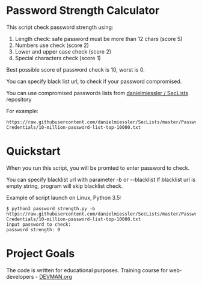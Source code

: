 # Password Strength Calculator

This script check password strength using:
1. Length check: safe password must be more than 12 chars (score 5)
2. Numbers use check (score 2)
3. Lower and upper case check (score 2)
4. Special characters check (score 1)

Best possible score of password check is 10, worst is 0. 

You can specify black list url, to check if your password compromised. 

You can use compromised passwords lists from [danielmiessler / SecLists](https://github.com/danielmiessler/SecLists/tree/master/Passwords) repository

For example:
```
https://raw.githubusercontent.com/danielmiessler/SecLists/master/Passwords/Common-Credentials/10-million-password-list-top-10000.txt
```

# Quickstart

When you run this script, you will be promted to enter password to check. 

You can specify blacklist url with parameter -b or --blacklist
If blacklist url is empty string, program will skip blacklist check.

Example of script launch on Linux, Python 3.5:

```
$ python3 password_strength.py -b https://raw.githubusercontent.com/danielmiessler/SecLists/master/Passwords/Common-Credentials/10-million-password-list-top-10000.txt
input password to check:
password strength: 0

```

# Project Goals

The code is written for educational purposes. Training course for web-developers - [DEVMAN.org](https://devman.org)

